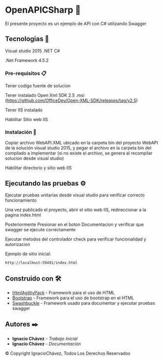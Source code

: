 # OpenAPICSharp 🚀

El presente proyecto es un ejemplo de API con C# utilizando Swagger

## Tecnologias 📌

Visual studio 2015 .NET C#

.Net Framework 4.5.2

### Pre-requisitos 📋

Tener codigo fuente de solucion

Tener instalado Open Xml SDK 2.5 .msi (https://github.com/OfficeDev/Open-XML-SDK/releases/tag/v2.5)

Tener IIS instalado

Habilitar Sitio web IIS

### Instalación 🔧

Copiar archivo WebAPI.XML ubicado en la carpeta bin del proyecto WebAPI de la solución visual studio 2015, y pegar el archivo en la carpeta bin del compilado a implementar (si no existe el archivo, se genera al recompilar solucion desde visual studio)

Habilitar directorio y sitio web IIS

## Ejecutando las pruebas ⚙️

Ejecutar pruebas unitarias desde visual studio para verificar correcto funcionamiento

Una vez publicado el proyecto, abrir el sitio web IIS, redireccionar a la pagina index.html

Posteriormente Presionar en el boton Documentacion y verificar que swagger se ejecute correctamente

Ejecutar metodos del controlador check para verificar funcionalidad y autorizacion

Ejemplo de sitio inicial:
```
http://localhost:59491/index.html
```

## Construido con 🛠️

* [HtmlAgilityPack](https://html-agility-pack.net/) - Framework para el uso de HTML
* [Bootstrap](https://getbootstrap.com/) - Framework para el uso de bootstrap en el HTML
* [Swashbuckle](https://github.com/OAI/OpenAPI-Specification/blob/main/versions/2.0.md) - Framework usado para documentar y ejecutar pruebas swagger

## Autores ✒️

* **Ignacio Chávez** - *Trabajo Inicial*
* **Ignacio Chávez** - *Documentación*

© Copyright IgnacioChávez, Todos Los Derechos Reservados
